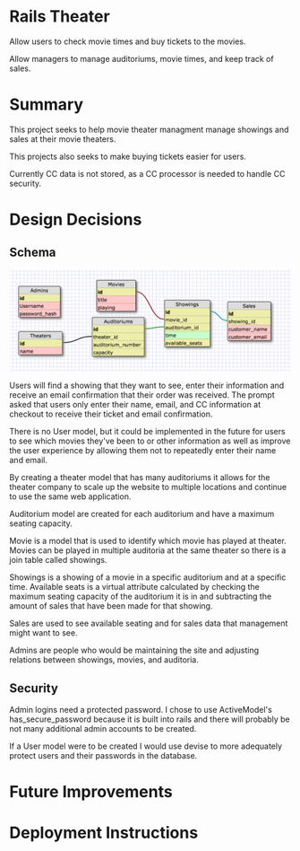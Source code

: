 # Rails Theater
Allow users to check movie times and buy tickets to the movies.

Allow managers to manage auditoriums, movie times, and keep track of sales.

# Summary
This project seeks to help movie theater managment manage showings and sales at their movie theaters.

This projects also seeks to make buying tickets easier for users.

Currently CC data is not stored, as a CC processor is needed to handle CC security.

# Design Decisions
## Schema

![schema_picture](readme_assets/schema3.png)

Users will find a showing that they want to see, enter their information and receive an email confirmation that their order was received. The prompt asked that users only enter their name, email, and CC information at checkout to receive their ticket and email confirmation.

There is no User model, but it could be implemented in the future for users to see which movies they've been to or other information as well as improve the user experience by allowing them not to repeatedly enter their name and email.

By creating a theater model that has many auditoriums it allows for the theater company to scale up the website to multiple locations and continue to use the same web application.

Auditorium model are created for each auditorium and have a maximum seating capacity.

Movie is a model that is used to identify which movie has played at theater. Movies can be played in multiple auditoria at the same theater so there is a join table called showings.

Showings is a showing of a movie in a specific auditorium and at a specific time. Available seats is a virtual attribute calculated by checking the maximum seating capacity of the auditorium it is in and subtracting the amount of sales that have been made for that showing.

Sales are used to see available seating and for sales data that management might want to see.

Admins are people who would be maintaining the site and adjusting relations between showings, movies, and auditoria.

## Security
Admin logins need a protected password. I chose to use ActiveModel's has_secure_password because it is built into rails and there will probably be not many additional admin accounts to be created.

If a User model were to be created I would use devise to more adequately protect users and their passwords in the database.


# Future Improvements

# Deployment Instructions

